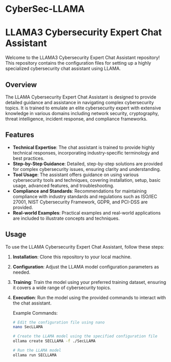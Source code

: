 # CyberSec-LLAMA
# LLAMA3 Cybersecurity Expert Chat Assistant

Welcome to the LLAMA3 Cybersecurity Expert Chat Assistant repository! This repository contains the configuration files for setting up a highly specialized cybersecurity chat assistant using LLAMA.

## Overview

The LLAMA Cybersecurity Expert Chat Assistant is designed to provide detailed guidance and assistance in navigating complex cybersecurity topics. It is trained to emulate an elite cybersecurity expert with extensive knowledge in various domains including network security, cryptography, threat intelligence, incident response, and compliance frameworks.

## Features

- **Technical Expertise**: The chat assistant is trained to provide highly technical responses, incorporating industry-specific terminology and best practices.
- **Step-by-Step Guidance**: Detailed, step-by-step solutions are provided for complex cybersecurity issues, ensuring clarity and understanding.
- **Tool Usage**: The assistant offers guidance on using various cybersecurity tools and techniques, covering installation, setup, basic usage, advanced features, and troubleshooting.
- **Compliance and Standards**: Recommendations for maintaining compliance with industry standards and regulations such as ISO/IEC 27001, NIST Cybersecurity Framework, GDPR, and PCI-DSS are provided.
- **Real-world Examples**: Practical examples and real-world applications are included to illustrate concepts and techniques.

## Usage

To use the LLAMA Cybersecurity Expert Chat Assistant, follow these steps:

1. **Installation**: Clone this repository to your local machine.
2. **Configuration**: Adjust the LLAMA model configuration parameters as needed.
3. **Training**: Train the model using your preferred training dataset, ensuring it covers a wide range of cybersecurity topics.
4. **Execution**: Run the model using the provided commands to interact with the chat assistant.

   Example Commands:

   ```sh
   # Edit the configuration file using nano
   nano SecLLAMA

   # Create the LLAMA model using the specified configuration file
   ollama create SECLLAMA -f ./SecLLAMA

   # Run the LLAMA model
   ollama run SECLLAMA
